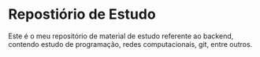 <h1>Repostiório de Estudo</h1>
<p> Este é o meu repositório de material de estudo referente ao backend, contendo estudo de programação, redes computacionais, git, entre outros. </p>
